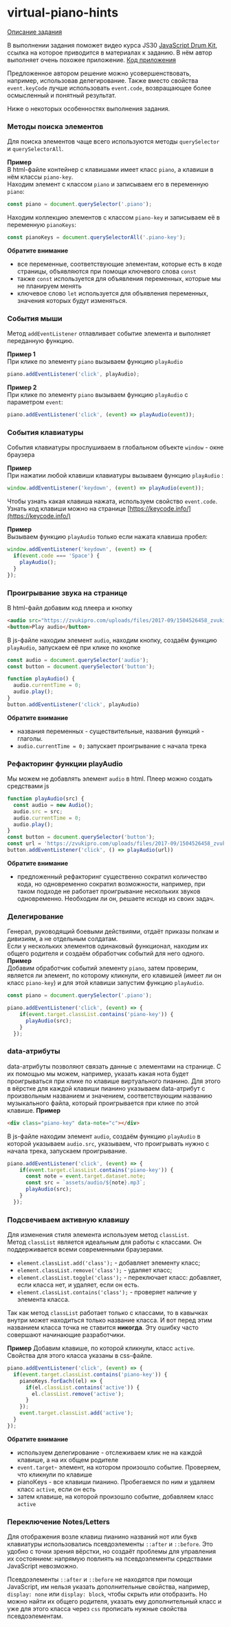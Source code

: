 # virtual-piano-hints

[Описание задания](stage1/tasks/virtual-piano.md)

В выполнении задания поможет видео курса JS30 [JavaScript Drum Kit](https://youtu.be/VuN8qwZoego), ссылка на которое приводится в материалах к заданию. В нём автор выполняет очень похожее приложение. [Код приложения](https://github.com/wesbos/JavaScript30/tree/master/01%20-%20JavaScript%20Drum%20Kit)

Предложенное автором решение можно усовершенствовать, например, использовав делегирование. Также вместо свойства `event.keyCode` лучше использовать `event.сode`, возвращающее более осмысленный и понятный результат. 

Ниже о некоторых особенностях выполнения задания.

### Методы поиска элементов

Для поиска элементов чаще всего используются методы `querySelector` и `querySelectorAll`.

**Пример**  
В html-файле контейнер с клавишами имеет класс `piano`, а клавиши в нём классы `piano-key`.  
Находим элемент с классом `piano` и записываем его в переменную `piano`:
```js
const piano = document.querySelector('.piano');
```
Находим коллекцию элементов с классом `piano-key` и записываем её в переменную `pianoКeys`:
```js
const pianoКeys = document.querySelectorAll('.piano-key');
```
**Обратите внимание** 
- все переменные, соответствующие элементам, которые есть в коде страницы, объявляются при помощи ключевого слова `const`
- также `const` используется для объявления переменных, которые мы не планируем менять
- ключевое слово `let` используется для объявления переменных, значения которых будут изменяться. 

### События мыши

Метод `addEventListener` отлавливает событие элемента и выполняет переданную функцию.
 
**Пример 1**  
При клике по элементу `piano` вызываем функцию `playAudio` 
```js
piano.addEventListener('click', playAudio);
```
**Пример 2**  
При клике по элементу `piano` вызываем функцию `playAudio` с параметром `event`:
```js
piano.addEventListener('click', (event) => playAudio(event));
```

### События клавиатуры
События клавиатуры прослушиваем в глобальном объекте `window` - окне браузера

**Пример**  
При нажатии любой клавиши клавиатуры вызываем функцию `playAudio` :
```js
window.addEventListener('keydown', (event) => playAudio(event));
```
Чтобы узнать какая клавиша нажата, используем свойство `event.code`.  
Узнать код клавиши можно на странице [https://keycode.info/](https://keycode.info/)

**Пример**  
Вызываем функцию `playAudio` только если нажата клавиша пробел:
```js
window.addEventListener('keydown', (event) => {
  if(event.code === 'Space') {
    playAudio();
  }
});
``` 

### Проигрывание звука на странице

В html-файл добавим код плеера и кнопку
```html
<audio src="https://zvukipro.com/uploads/files/2017-09/1504526458_zvuki-prirody-penie-solovya.mp3"></audio>
<button>Play audio</button>
```
В js-файле находим элемент `audio`, находим кнопку, создаём функцию `playAudio`, запускаем её при клике по кнопке
```js
const audio = document.querySelector('audio');
const button = document.querySelector('button');

function playAudio() {
  audio.currentTime = 0;
  audio.play();
}
button.addEventListener('click', playAudio)
```
**Обратите внимание**
- названия переменных - существительные, названия функций - глаголы.
- `audio.currentTime = 0;` запускает проигрывание с начала трека

### Рефакторинг функции playAudio
Мы можем не добавлять элемент `audio` в html. Плеер можно создать средствами js
```js
function playAudio(src) {
  const audio = new Audio();
  audio.src = src;
  audio.currentTime = 0;
  audio.play();
}
const button = document.querySelector('button');
const url = 'https://zvukipro.com/uploads/files/2017-09/1504526458_zvuki-prirody-penie-solovya.mp3';
button.addEventListener('click', () => playAudio(url))
``` 
**Обратите внимание**
- предложенный рефакторинг существенно сократил количество кода, но одновременно сократил возможности, например, при таком подходе не работает проигрывание нескольких звуков одновременно. Необходим ли он, решаете исходя из своих задач.

### Делегирование
Генерал, руководящий боевыми действиями, отдаёт приказы полкам и дивизиям, а не отдельным солдатам.    
Если у нескольких элементов одинаковый функционал, находим их общего родителя и создаём обработчик событий для него одного.  
**Пример**  
Добавим обработчик событий элементу `piano`, затем проверим, является ли элемент, по которому кликнули, его клавишей (имеет ли он класс `piano-key`) и для этой клавиши запустим функцию `playAudio`.
```js
const piano = document.querySelector('.piano');

piano.addEventListener('click', (event) => {
    if(event.target.classList.contains('piano-key')) {
      playAudio(src);
    }   
  });
```

### data-атрибуты
data-атрибуты позволяют связать данные с элементами на странице. С их помощью мы можем, например, указать какая нота будет проигрываться при клике по клавише виртуального пианино. Для этого в вёрстке для каждой клавиши пианино указываем data-атрибут с произвольным названием и значением, соответствующим названию музыкального файла, который проигрывается при клике по этой клавише.
**Пример**  
```html
<div class="piano-key" data-note="c"></div>
``` 
В js-файле находим элемент `audio`, создаём функцию `playAudio` в которой указываем `audio.src`, указываем, что проигрывать нужно с начала трека, запускаем проигрывание.
```js
piano.addEventListener('click', (event) => {
    if(event.target.classList.contains('piano-key')) {
      const note = event.target.dataset.note;
      const src = `assets/audio/${note}.mp3`;
      playAudio(src);
    }   
  });
```

### Подсвечиваем активную клавишу 
Для изменения стиля элемента используем метод `classList`.  
Метод `classList` является идеальным для работы с классами. Он поддерживается всеми современными браузерами.  
- `element.classList.add('class');` - добавляет элементу класс;
- `element.classList.remove('class');` - удаляет класс;
- `element.classList.toggle('class');` - переключает класс: добавляет, если класса нет, и удаляет, если он есть.
- `element.classList.contains('class');` - проверяет наличие у элемента класса.

Так как метод `classList` работает только с классами, то в кавычках внутри может находиться только название класса. И вот перед этим названием класса точка не ставится **никогда**. Эту ошибку часто совершают начинающие разработчики.

**Пример**
Добавим клавише, по которой кликнули, класс `active`. Свойства для этого класса указаны в css-файле.
```js
piano.addEventListener('click', (event) => {
  if(event.target.classList.contains('piano-key')) {
    pianoКeys.forEach((el) => {
      if(el.classList.contains('active')) {
        el.classList.remove('active');
      }
    });
    event.target.classList.add('active');
  }
});
```
**Обратите внимание**
- используем делегирование - отслеживаем клик не на каждой клавише, а на их общем родителе
- `event.target`- элемент, на котором произошло событие. Проверяем, что кликнули по клавише
- pianoКeys - все клавиши пианино. Пробегаемся по ним и удаляем класс `active`, если он есть
- затем клавише, на которой произошло событие, добавляем класс `active`

### Переключение Notes/Letters

Для отображения возле клавиш пианино названий нот или букв клавиатуры использовались псевдоэлементы `::after` и `::before`. Это удобно с точки зрения вёрстки, но создаёт проблемы для управления их состоянием: напрямую повлиять на псевдоэлементы средствами JavaScript невозможно.

Псевдоэлементы `::after` и `::before` не находятся при помощи JavaScript, им нельзя указать дополнительные свойства, например, `display: none` или `display: block`, чтобы скрыть или отобразить. Но можно найти их общего родителя, указать ему дополнительный класс и уже для этого класса через `css` прописать нужные свойства псевдоэлементам. 